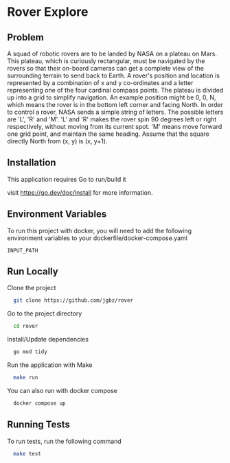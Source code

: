 
# Rover Explore

## Problem
A squad of robotic rovers are to be landed by NASA on a plateau on Mars. This plateau, which is curiously rectangular, must be navigated by the rovers so that their on-board cameras can get a complete view of the surrounding terrain to send back to Earth. A rover's position and location is represented by a combination of x and y co-ordinates and a letter representing one of the four cardinal compass points. The plateau is divided up into a grid to simplify navigation. An example position might be 0, 0, N, which means the rover is in the bottom left corner and facing North. In order to control a rover, NASA sends a simple string of letters. The possible letters are 'L', 'R' and 'M'. 'L' and 'R' makes the rover spin 90 degrees left or right respectively, without moving from its current spot. 'M' means move forward one grid point, and maintain the same heading. Assume that the square directly North from (x, y) is (x, y+1).


## Installation

This application requires Go to run/build it

visit https://go.dev/doc/install for more information.

## Environment Variables

To run this project with docker, you will need to add the following environment variables to your dockerfile/docker-compose.yaml

`INPUT_PATH`



## Run Locally

Clone the project

```bash
  git clone https://github.com/jgbz/rover
```

Go to the project directory

```bash
  cd rover
```

Install/Update dependencies

```bash
  go mod tidy
```

Run the application with Make

```bash
  make run
```

You can also run with docker compose

```bash
  docker compose up
```
## Running Tests

To run tests, run the following command

```bash
  make test
```

